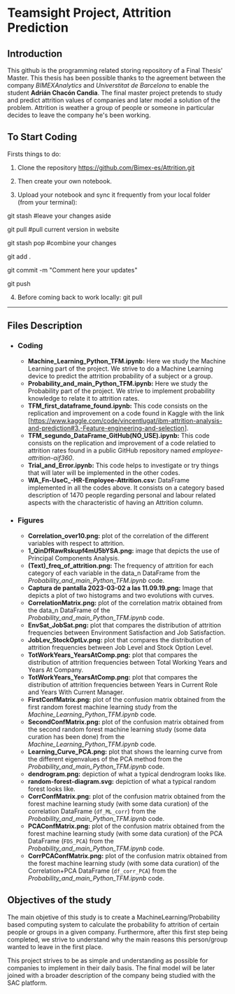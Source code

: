 # Teamsight Project, Attrition Prediction

## Introduction
This github is the programming related storing repository of a Final Thesis' Master. This thesis has been possible thanks to the agreement between the company *BIMEXAnalytics* and *Universtitat de Barcelona* to enable the student **Adrián Chacón Candia**. The final master project pretends to study and predict attrition values of companies and later model a solution of the problem. Attrition is weather a group of people or someone in particular decides to leave the company he's been working.

## To Start Coding

Firsts things to do:

1. Clone the repository
https://github.com/Bimex-es/Attrition.git

2. Then create your own notebook.  

3. Upload your notebook and sync it frequently from your local folder (from your terminal):
  
  git stash #leave your changes aside
  
  git pull #pull current version in website
  
  git stash pop #combine your changes
  
  git add .
  
  git commit -m "Comment here your updates"
  
  git push
  
4. Before coming back to work locally: 
  git pull

-------
Files Description
-------

  - ### Coding 
    - **Machine_Learning_Python_TFM.ipynb:** Here we study the Machine Learning part of the project. We strive to do a Machine Learning device to predict the attrition probability of a subject or a group.
    - **Probability_and_main_Python_TFM.ipynb:** Here we study the Probability part of the project. We strive to implement probability knowledge to relate it to attrition rates.
    - **TFM_first_dataframe_found.ipynb:** This code consists on the replication and improvement on a code found in Kaggle with the link [https://www.kaggle.com/code/vincentlugat/ibm-attrition-analysis-and-prediction#3.-Feature-engineering-and-selection].
    - **TFM_segundo_DataFrame_GitHub(NO_USE).ipynb:** This code consists on the replication and improvement of a code relatied to attrition rates found in a public GitHub repository named *employee-attrition-aif360*.
    - **Trial_and_Error.ipynb:** This code helps to investigate or try things that will later will be implemented in the other codes.
    - **WA_Fn-UseC_-HR-Employee-Attrition.csv:** DataFrame implemented in all the codes above. It consists on a category based description of 1470 people regarding personal and labour related aspects with the characteristic of having an Attrition column.

  - ### Figures
    - **Correlation_over10.png:** plot of the correlation of the different variables with respect to attrition.
    - **1_QinDfRawRskupf4mU5bYSA.png:** image that depicts the use of Principal Components Analysis.
    - **(Text)_freq_of_attrition.png:** The frequency of attrition for each category of each variable in the data_n DataFrame from the *Probability_and_main_Python_TFM.ipynb* code.
    - **Captura de pantalla 2023-03-02 a las 11.09.19.png:** Image that depicts a plot of two histograms and two evolutions with curves.
    - **CorrelationMatrix.png:** plot of the correlation matrix obtained from the data_n DataFrame of the *Probability_and_main_Python_TFM.ipynb* code.
    - **EnvSat_JobSat.png:** plot that compares the distribution of attrition frequencies between Environment Satisfaction and Job Satisfaction.
    - **JobLev_StockOptLv.png:** plot that compares the distribution of attrition frequencies between Job Level and Stock Option Level.
    - **TotWorkYears_YearsAtComp.png:** plot that compares the distribution of attrition frequencies between Total Working Years and Years At Company.
    - **TotWorkYears_YearsAtComp.png:** plot that compares the distribution of attrition frequencies between Years in Current Role and Years With Current Manager.
    - **FirstConfMatrix.png:** plot of the confusion matrix obtained from the first random forest machine learning study from the *Machine_Learning_Python_TFM.ipynb* code.
    - **SecondConfMatrix.png:** plot of the confusion matrix obtained from the second random forest machine learning study (some data curation has been done) from the *Machine_Learning_Python_TFM.ipynb* code.
    - **Learning_Curve_PCA.png:** plot that shows the learning curve from the different eigenvalues of the PCA method from the *Probability_and_main_Python_TFM.ipynb* code.
    - **dendrogram.png:** depiction of what a typical dendrogram looks like.
    - **random-forest-diagram.svg:** depiction of what a typical random forest looks like.
    - **CorrConfMatrix.png:** plot of the confusion matrix obtained from the forest machine learning study (with some data curation) of the correlation DataFrame (`df_ML_corr`) from the *Probability_and_main_Python_TFM.ipynb* code.
    - **PCAConfMatrix.png:** plot of the confusion matrix obtained from the forest machine learning study (with some data curation) of the PCA DataFrame (`FDS_PCA`) from the *Probability_and_main_Python_TFM.ipynb* code.
    - **CorrPCAConfMatrix.png:** plot of the confusion matrix obtained from the forest machine learning study (with some data curation) of the Correlation+PCA DataFrame (`df_corr_PCA`) from the *Probability_and_main_Python_TFM.ipynb* code.
    

## Objectives of the study

The main objetive of this study is to create a MachineLearning/Probability based computing system to calculate the probability fo attrition of certain people or groups in a given company. Furthermore, after this first step being completed, we strive to understand why the main reasons this person/group wanted to leave in the first place.

This project strives to be as simple and understanding as possible for companies to implement in their daily basis. The final model will be later joined with a broader description of the company being studied with the SAC platform.
